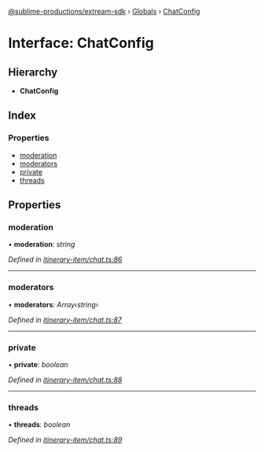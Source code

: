 [@sublime-productions/extream-sdk](../README.md) › [Globals](../globals.md) › [ChatConfig](chatconfig.md)

# Interface: ChatConfig

## Hierarchy

* **ChatConfig**

## Index

### Properties

* [moderation](chatconfig.md#moderation)
* [moderators](chatconfig.md#moderators)
* [private](chatconfig.md#private)
* [threads](chatconfig.md#threads)

## Properties

###  moderation

• **moderation**: *string*

*Defined in [itinerary-item/chat.ts:86](https://github.com/Extream-SaaS/ex-sdk/blob/1c866e4/src/itinerary-item/chat.ts#L86)*

___

###  moderators

• **moderators**: *Array‹string›*

*Defined in [itinerary-item/chat.ts:87](https://github.com/Extream-SaaS/ex-sdk/blob/1c866e4/src/itinerary-item/chat.ts#L87)*

___

###  private

• **private**: *boolean*

*Defined in [itinerary-item/chat.ts:88](https://github.com/Extream-SaaS/ex-sdk/blob/1c866e4/src/itinerary-item/chat.ts#L88)*

___

###  threads

• **threads**: *boolean*

*Defined in [itinerary-item/chat.ts:89](https://github.com/Extream-SaaS/ex-sdk/blob/1c866e4/src/itinerary-item/chat.ts#L89)*
